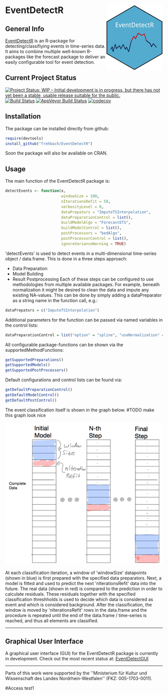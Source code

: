# EventDetectR <img src="man/figures/eventdetectr-logo.png" align="right" width="181" height="209" alt="EventDetectR Logo" />
## General Info
[EventDetectR](https://frehbach.github.io/EventDetectR/) is an R-package for detecting/classifiying events in time-series data.
It aims to combine multiple well-known R-packages like the forecast package to deliver an easily configurable tool for event detection.

## Current Project Status
<a href="http://www.repostatus.org/#wip"><img src="http://www.repostatus.org/badges/latest/wip.svg" alt="Project Status: WIP – Initial development is in progress, but there has not yet been a stable, usable release suitable for the public." /></a>
[![Build Status](https://travis-ci.org/frehbach/EventDetectR.svg?branch=master)](https://travis-ci.org/frehbach/EventDetectR)
[![AppVeyor Build Status](https://ci.appveyor.com/api/projects/status/github/frehbach/EventDetectR?branch=master&svg=true)](https://ci.appveyor.com/project/frehbach/EventDetectR)
[![codecov](https://codecov.io/gh/frehbach/EventDetectR/branch/master/graph/badge.svg)](https://codecov.io/gh/frehbach/EventDetectR)

## Installation
The package can be installed directly from github:

```R
require(devtools)
install_github("frehbach/EventDetectR")
```

Soon the package will also be available on CRAN.

## Usage
The main function of the EventDetectR package is:

```R
detectEvents <- function(x,
                         windowSize = 100,
                         nIterationsRefit = 50,
                         verbosityLevel = 0,
                         dataPrepators = "ImputeTSInterpolation",
                         dataPreparationControl = list(),
                         buildModelAlgo = "ForecastETS",
                         buildModelControl = list(),
                         postProcessors = "bedAlgo",
                         postProcessorControl = list(),
                         ignoreVarianceWarning = TRUE)
```

'detectEvents' is used to detect events in a multi-dimensional time-series object / data.frame. 
This is done in a three steps approach:
  - Data Preparation
  - Model Building
  - Result Postprocessing
Each of these steps can be configured to use methodologies from multiple available packages.
For example, beneath normalization it might be desired to clean the data and impute any existing NA-values.
This can be done by simply adding a dataPreparator as a string name in the function call, e.g.:

```R
dataPrepators = c("ImputeTSInterpolation")
```

Additional parameters for the function can be passed via named variables in the control lists:
```R
dataPreparationControl = list("option" = "spline", "useNormalization" = FALSE)
```

All configurable package-functions can be shown via the supportedMethodFunctions:
```R
getSupportedPreparations()
getSupportedModels()
getSupportedPostProcessors()
```

Default configurations and control lists can be found via:
```R
getDefaultPreparationControl()
getDefaultModelControl()
getDefaultPostControl()
```

The event classification itself is shown in the graph below. #TODO make this graph look nice

![Alt text](doc/windowImage.png?raw=true "Title")

At each classification iteration, a window of 'windowSize' datapoints (shown in blue) is first prepared with the specified data preparators. Next, a model is fitted and used to predict the next 'nIterationsRefit' data into the future. The real data (shown in red) is compared to the prediction in order to calculate residuals. These residuals together with the specified classification threshholds is used to decide which data is considered as event and which is considered background. After the classification, the window is moved by 'nIterationsRefit' rows in the data.frame and the procedure is repeated until the end of the data.frame / time-series is reached, and thus all elements are classified.

-------------

## Graphical User Interface
A graphical user interface (GUI) for the EventDetectR package is currently in development. 
Check out the most recent status at: [EventDetectGUI](https://github.com/frehbach/EventDetectGUI)

-------------

Parts of this work were supported by the ''Ministerium für Kultur und Wissenschaft des Landes Nordrhein-Westfalen'' (FKZ: 005-1703-0011).


#Access test1
